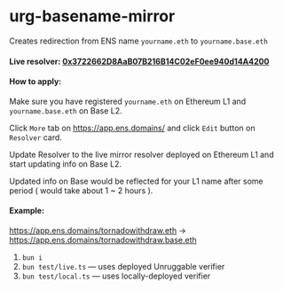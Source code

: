 # urg-basename-mirror

Creates redirection from ENS name `yourname.eth` to `yourname.base.eth`

#### Live resolver: [0x3722662D8AaB07B216B14C02eF0ee940d14A4200](https://etherscan.io/address/0x3722662D8AaB07B216B14C02eF0ee940d14A4200#code)

#### How to apply:

Make sure you have registered `yourname.eth` on Ethereum L1 and `yourname.base.eth` on Base L2.

Click `More` tab on https://app.ens.domains/ and click `Edit` button on `Resolver` card.

Update Resolver to the live mirror resolver deployed on Ethereum L1 and start updating info on Base L2.

Updated info on Base would be reflected for your L1 name after some period ( would take about 1 ~ 2 hours ).

#### Example: 

https://app.ens.domains/tornadowithdraw.eth -> https://app.ens.domains/tornadowithdraw.base.eth

1. `bun i`
1. `bun test/live.ts` — uses deployed Unruggable verifier
1. `bun test/local.ts` — uses locally-deployed verifier
